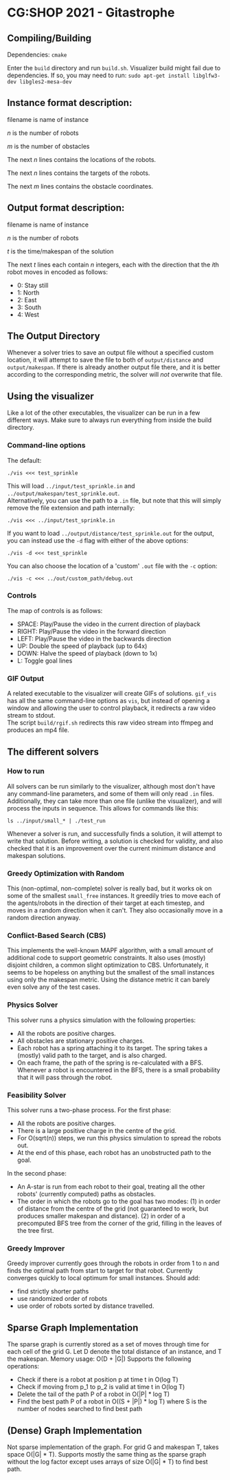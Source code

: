 # CG:SHOP 2021 - Gitastrophe

## Compiling/Building

Dependencies:
```cmake```

Enter the `build` directory and run `build.sh`.
Visualizer build might fail due to dependencies.
If so, you may need to run:
```sudo apt-get install libglfw3-dev libgles2-mesa-dev```

## Instance format description:

filename is name of instance

$n$ is the number of robots

$m$ is the number of obstacles

The next $n$ lines contains the locations of the robots.

The next $n$ lines contains the targets of the robots.

The next $m$ lines contains the obstacle coordinates.

## Output format description:

filename is name of instance

$n$ is the number of robots

$t$ is the time/makespan of the solution

The next $t$ lines each contain $n$ integers, each with the direction that the $i$th robot moves in encoded as follows:

- 0: Stay still
- 1: North
- 2: East
- 3: South
- 4: West

## The Output Directory

Whenever a solver tries to save an output file
without a specified custom location,
it will attempt to save the file to both of `output/distance` and `output/makespan`.
If there is already another output file there, and it is better according to the corresponding metric,
the solver will _not_ overwrite that file.

## Using the visualizer
Like a lot of the other executables, the visualizer can be run in a few different ways.
Make sure to always run everything from inside the build directory.  

### Command-line options
The default:
```
./vis <<< test_sprinkle
```
This will load `../input/test_sprinkle.in` and `../output/makespan/test_sprinkle.out`.  
Alternatively, you can use the path to a `.in` file, but note that this will simply remove the file extension and path internally:
```
./vis <<< ../input/test_sprinkle.in
```
If you want to load `../output/distance/test_sprinkle.out` for the output, you can instead use the `-d` flag with either of the above options:
```
./vis -d <<< test_sprinkle
```
You can also choose the location of a 'custom' `.out` file with the `-c` option:
```
./vis -c <<< ../out/custom_path/debug.out
```

### Controls
The map of controls is as follows:
- SPACE: Play/Pause the video in the current direction of playback
- RIGHT: Play/Pause the video in the forward direction
- LEFT: Play/Pause the video in the backwards direction
- UP: Double the speed of playback (up to 64x)
- DOWN: Halve the speed of playback (down to 1x)
- L: Toggle goal lines

### GIF Output
A related executable to the visualizer will create GIFs of solutions.
`gif_vis` has all the same command-line options as `vis`, but instead of opening a window
and allowing the user to control playback,
it redirects a raw video stream to stdout.  
The script `build/rgif.sh` redirects this raw video stream into ffmpeg and produces an mp4 file.

## The different solvers

### How to run

All solvers can be run similarly to the visualizer,
although most don't have any command-line parameters,
and some of them will only read `.in` files.
Additionally,
they can take more than one file (unlike the visualizer),
and will process the inputs in sequence.
This allows for commands like this:
```
ls ../input/small_* | ./test_run
```

Whenever a solver is run, and successfully finds a solution,
it will attempt to write that solution.
Before writing, a solution is checked for validity,
and also checked that it is an improvement over the current minimum distance and makespan solutions.

### Greedy Optimization with Random

This (non-optimal, non-complete) solver is really bad, but it works ok on some of the smallest `small_free` instances.
It greedily tries to move each of the agents/robots in the direction of their target at each timestep,
and moves in a random direction when it can't. They also occasionally move in a random direction anyway.

### Conflict-Based Search (CBS)

This implements the well-known MAPF algorithm,
with a small amount of additional code to support geometric constraints.
It also uses (mostly) disjoint children, a common slight optimization to CBS.
Unfortunately, it seems to be hopeless on anything but the smallest of the small instances using only the makespan metric.
Using the distance metric it can barely even solve any of the test cases.

### Physics Solver

This solver runs a physics simulation with the following properties:
- All the robots are positive charges.
- All obstacles are stationary positive charges.
- Each robot has a spring attaching it to its target.
  The spring takes a (mostly) valid path to the target, and is also charged.
- On each frame, the path of the spring is re-calculated with a BFS.
  Whenever a robot is encountered in the BFS, there is a small probability that it will pass through the robot.

### Feasibility Solver
This solver runs a two-phase process. For the first phase:
- All the robots are positive charges.
- There is a large positive charge in the centre of the grid.
- For O(sqrt(n)) steps, we run this physics simulation to spread the robots out.
- At the end of this phase, each robot has an unobstructed path to the goal.

In the second phase:
- An A-star is run from each robot to their goal, treating all the other robots' (currently computed) paths as obstacles.
- The order in which the robots go to the goal has two modes: (1) in order of distance from the centre of the grid (not guaranteed to work, but produces smaller makespan and distance). (2) in order of a precomputed BFS tree from the corner of the grid, filling in the leaves of the tree first.

### Greedy Improver

Greedy improver currently goes through the robots in order from 1 to n and finds the optimal path from start to target for that robot. Currently converges quickly to local optimum for small instances.
Should add: 
- find strictly shorter paths
- use randomized order of robots
- use order of robots sorted by distance travelled.



## Sparse Graph Implementation

The sparse graph is currently stored as a set of moves through time for each cell of the grid G.
Let D denote the total distance of an instance, and T the makespan.
Memory usage: O(D + |G|) 
Supports the following operations:
- Check if there is a robot at position p at time t in O(log T)
- Check if moving from p_1 to p_2 is valid at time t in O(log T)
- Delete the tail of the path P of a robot in O(|P| * log T)
- Find the best path P of a robot in O((S + |P|) * log T) where S is the number of nodes searched to find best path

## (Dense) Graph Implementation 

Not sparse implementation of the graph. For grid G and makespan T, takes space O(|G| * T). Supports mostly the same thing as the sparse graph without the log factor except uses arrays of size O(|G| * T) to find best path.
